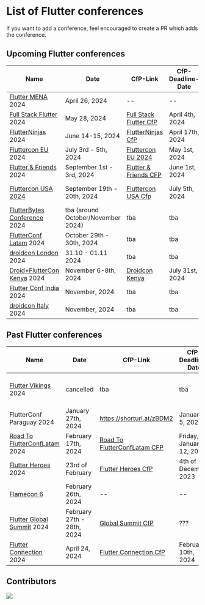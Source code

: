 # List of Flutter conferences

If you want to add a conference, feel encouraged to create a PR which adds the conference.

## Upcoming Flutter conferences

| Name                               | Date                               | CfP-Link                    | CfP-Deadline-Date | Place                   | Aprox. Attendees |
| ---------------------------------- | ---------------------------------- | --------------------------- | ----------------- | ----------------------- | ---------------- |
| [Flutter MENA][1] 2024             | April 26, 2024                     | --                          | --                | [Online][27]            |                  |
| [Full Stack Flutter][3] 2024       | May 28, 2024                       | [Full Stack Flutter CfP][4] | April 4th, 2024   | Online                  | 1000+            |
| [FlutterNinjas][5] 2024            | June 14-15, 2024                   | [FlutterNinjas CfP][6]      | April 17th, 2024  | Tokyo, Japan            | ???              |
| [Fluttercon EU][7] 2024            | July 3rd - 5th, 2024               | [Fluttercon EU 2024][8]     | May 1st, 2024     | Berlin, Germany         | 1000+            |
| [Flutter & Friends][9] 2024        | September 1st - 3rd, 2024          | [Flutter & Friends CFP][10] | June 1st, 2024    | Stockholm, Sweden       | 250+             |
| [Fluttercon USA 2024][11]          | September 19th - 20th, 2024        | [Fluttercon USA Cfp][30]    | July 5th, 2024    | New York City, New York | 700+             |
| [FlutterBytes Conference][12] 2024 | tba (around October/November 2024) | tba                         | tba               | Lagos, Nigeria          | 500+             |
| [FlutterConf Latam][13] 2024       | October 29th - 30th, 2024          | tba                         | tba               | Arequipa, Perú          | 300 - 500        |
| [droidcon London][14] 2024         | 31.10 - 01.11 2024                 | tba                         | tba               | London, UK              | 1000+            |
| [Droid+FlutterCon Kenya][29] 2024  | November 6-8th, 2024               | [Droidcon Kenya][28]        | July 31st, 2024   | Nairobi, Kenya          | 500+             |
| [Flutter Conf India][15] 2024      | November, 2024                     | tba                         | tba               | tba, India              | 500-1000         |
| [droidcon Italy][16] 2024          | November, 2024                     | tba                         | tba               | Milan, Italy            | 500-1000         |

## Past Flutter conferences

| Name                                | Date                       | CfP-Link                           | CfP-Deadline-Date        | Place                               | Aprox. Attendees |
| ----------------------------------- | -------------------------- | ---------------------------------- | ------------------------ | ----------------------------------- | ---------------- |
| [Flutter Vikings][17] 2024          | cancelled                  | tba                                | tba                      | Malmö, Sweden / Copenhagen, Denmark | 500 ?            |
| FlutterConf Paraguay 2024           | January 27th, 2024         | https://shorturl.at/zBDM2          | January 5, 2024          | Asunción, Paraguay                  | 500-1000         |
| [Road To FlutterConfLatam][18] 2024 | February 17th, 2024        | [Road To FlutterConfLatam CFP][19] | Friday, January 12, 2024 | Arequipa, Perú                      | 500-1000         |
| [Flutter Heroes][20] 2024           | 23rd of February           | [Flutter Heroes CfP][21]           | 4th of December 2023     | Turin, Italy & Online               | ???              |
| [Flamecon 6][22]                    | February 26th, 2024        | --                                 | --                       | Online                              | 100 +            |
| [Flutter Global Summit][23] 2024    | February 27th - 28th, 2024 | [Global Summit CfP][24]            | ???                      | Online                              | 5000 +           |
| [Flutter Connection][25] 2024       | April 24, 2024             | [Flutter Connection CfP][26]       | February 10th, 2024      | Paris, France                       | ???              |

## Contributors

<a href="https://github.com/m-theis/flutter_conferences/graphs/contributors">
  <img src="https://contrib.rocks/image?repo=m-theis/flutter_conferences" />
</a>

[1]: https://fluttermena.com/
[2]: https://www.youtube.com/live/b4Mwa9W5vPA?si=4whxfqBVJkJcHZoO
[3]: https://fullstackflutter.dev
[4]: https://forms.gle/aYrcS3dJFZxQW3Eu6
[5]: https://flutterninjas.dev/
[6]: https://sessionize.com/flutterninjas-2024/
[7]: https://fluttercon.dev/
[8]: https://sessionize.com/flutterconeurope-2024/
[9]: https://www.flutterfriends.dev/
[10]: https://airtable.com/appAYMHfCGwzg7bxu/shrSoAdprf4WMGpdY
[11]: https://flutterconusa.dev/
[12]: https://www.flutterbytesconf.com/
[13]: https://flutterconflatam.dev/
[14]: https://london.droidcon.com/
[15]: https://flutterconf.in/home
[16]: https://it.droidcon.com/2024/
[17]: https://fluttervikings.com/
[18]: https://peru.flutterconflatam.dev
[19]: https://forms.gle/wRYhGjMNk9e8rvVo8
[20]: https://flutterheroes.com/
[21]: https://papers.synesthesia.it/flutter-heroes-2024/cfp
[22]: https://flame-engine.org/flamecon
[23]: https://events.geekle.us/flutter
[24]: https://docs.google.com/forms/d/e/1FAIpQLScbZEiHXQRRjebkPQM87cisJdkibaD2qd3nRdMiADmP5129Ww/viewform
[25]: https://flutterconnection.io/
[26]: https://flutterconnection.io/cfp
[27]: https://www.youtube.com/live/b4Mwa9W5vPA?si=4whxfqBVJkJcHZoO
[28]: https://sessionize.com/droidcon-kenya-2024
[29]: https://droidcon.co.ke/
[30]: https://sessionize.com/fluttercon-usa-2024/
